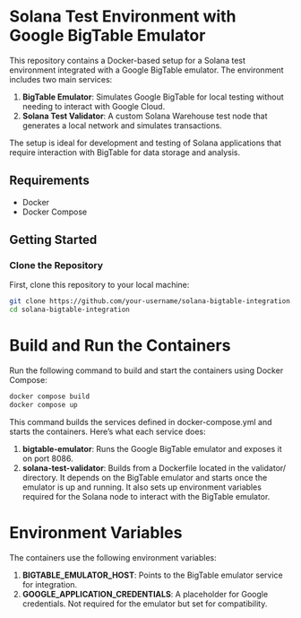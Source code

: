 # Solana Test Environment with Google BigTable Emulator

This repository contains a Docker-based setup for a Solana test environment integrated with a Google BigTable emulator. The environment includes two main services:

1. **BigTable Emulator**: Simulates Google BigTable for local testing without needing to interact with Google Cloud.
2. **Solana Test Validator**: A custom Solana Warehouse test node that generates a local network and simulates transactions.

The setup is ideal for development and testing of Solana applications that require interaction with BigTable for data storage and analysis.

## Requirements

- Docker
- Docker Compose

## Getting Started

### Clone the Repository

First, clone this repository to your local machine:

```bash
git clone https://github.com/your-username/solana-bigtable-integration.git
cd solana-bigtable-integration
```

# Build and Run the Containers

Run the following command to build and start the containers using Docker Compose:

```bash
docker compose build
docker compose up
```

This command builds the services defined in docker-compose.yml and starts the containers. Here’s what each service does:

1. **bigtable-emulator**: Runs the Google BigTable emulator and exposes it on port 8086.
2. **solana-test-validator**: Builds from a Dockerfile located in the validator/ directory. It depends on the BigTable emulator and starts once the emulator is up and running. It also sets up environment variables required for the Solana node to interact with the BigTable emulator.

# Environment Variables

The containers use the following environment variables:

1. **BIGTABLE_EMULATOR_HOST**: Points to the BigTable emulator service for integration.
2. **GOOGLE_APPLICATION_CREDENTIALS**: A placeholder for Google credentials. Not required for the emulator but set for compatibility.
